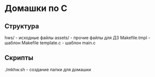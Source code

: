 # Домашки по C
## Структура
hws/ - исходные файлы
assets/ - прочие файлы для ДЗ
Makefile.tmpl - шаблон Makefile
template.c - шаблон main.c

## Скрипты
./mkhw.sh - создание папки для домашки
